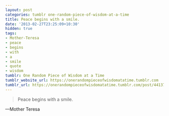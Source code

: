 ```yaml
---
layout: post
categories: tumblr one-random-piece-of-wisdom-at-a-time
title: Peace begins with a smile.
date: '2013-02-27T23:25:09+10:30'
hidden: true
tags:
- Mother-Teresa
- peace
- begins
- with
- a
- smile
- quote
- wisdom
tumblr: One Random Piece of Wisdom at a Time
tumblr_website_url: https://onerandompieceofwisdomatatime.tumblr.com
tumblr_url: https://onerandompieceofwisdomatatime.tumblr.com/post/44137190414/peace-begins-with-a-smile
---
```

> Peace begins with a smile.

—Mother Teresa
